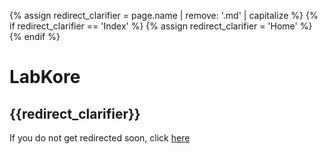 {% assign redirect_clarifier = page.name | remove: '.md' | capitalize %}
{% if redirect_clarifier == 'Index' %}
  {% assign redirect_clarifier = 'Home' %}
{% endif %}

# LabKore
## {{redirect_clarifier}}

If you do not get redirected soon, click [here](https://www.curseforge.com/minecraft/mc-mods/labkit-labkore)

<script type="text/javascript">
  setTimeout(() => window.location.replace(document.querySelector('a').href), 3 * 1000);
</script>
